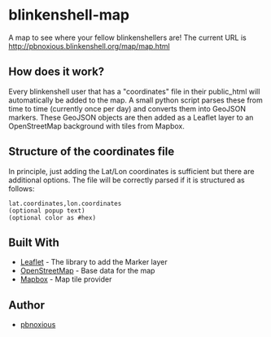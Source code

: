 # blinkenshell-map

A map to see where your fellow blinkenshellers are!
The current URL is <http://pbnoxious.blinkenshell.org/map/map.html>

## How does it work?

Every blinkenshell user that has a "coordinates" file in their public_html will automatically be added to the map.
A small python script parses these from time to time (currently once per day) and converts them into GeoJSON markers.
These GeoJSON objects are then added as a Leaflet layer to an OpenStreetMap background with tiles from Mapbox.

## Structure of the coordinates file
In principle, just adding the Lat/Lon coordinates is sufficient but there are additional options.
The file will be correctly parsed if it is structured as follows:
```
lat.coordinates,lon.coordinates
(optional popup text)
(optional color as #hex)
```

## Built With
* [Leaflet](https://leafletjs.com/) - The library to add the Marker layer
* [OpenStreetMap](https://openstreetmap.org) - Base data for the map
* [Mapbox](https://www.mapbox.com/) - Map tile provider

## Author

* [pbnoxious](https://github.com/pbnoxious)
